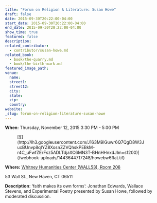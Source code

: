 ```yaml
---
title: "Forum on Religion & Literature: Susan Howe"
draft: false
date: 2015-09-30T20:22:00-04:00
start_date: 2015-09-30T20:22:00-04:00
end_date: 2015-09-30T20:22:00-04:00
show_time: true
featured: false
description:
related_contributor:
  - contributor/susan-howe.md
related_book:
  - book/the-quarry.md
  - book/the-birth-mark.md
featured_image_path:
venue:
  name:
  street1:
  street12:
  city:
  state:
  zip:
  country:
website:
_slug: forum-on-religion-literature-susan-howe
---
```


**When:** Thursday, November 12, 2015 3:30 PM - 5:00 PM

<figure data-type="image">[![](http://lh3.googleusercontent.com/J163M9lGuwr6Q7QgD8W3JucBUnvp8qIYZ8XosnZZVQhskPEBkM-r4C_uFwfZErFsz5ADLTdjaXC6MN3T-BHnHHnxdJIm=s1200)](/webhook-uploads/1443644717248/howebw6flat.tif)</figure>

**Where:** [Whitney Humanities Center (WALL53), Room 208](http://maps.google.com/maps?f=q&source=s_q&hl=en&q=53%20Wall%20St.%2C%20New%20Haven%2C%20CT%2C%2006511+(Whitney%20Humanities%20Center)&ie=UTF8&z=15)

53 Wall St., New Haven, CT 06511

**Description:** ‘faith makes its own forms’: Jonathan Edwards, Wallace Stevens, and Experimental Poetry presented by Susan Howe, followed by moderated discussion.

